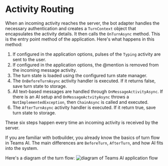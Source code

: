 # Activity Routing


When an incoming activity reaches the server, the bot adapter handles the necessary authentication and creates a `TurnContext` object that encapsulates the activity details. It then calls the `OnTurnAsync` method. This is the entry point method of the application. Here's what happens in this method:

1. If configured in the application options, pulses of the `Typing` activity are sent to the user.
2. If configured in the application options, the @mention is removed from the incoming message activity.
3. The turn state is loaded using the configured turn state manager.
4. The `OnBeforeTurnAsync` activity handler is executed. If it returns false, save turn state to storage.
5. All text-based messages are handled through `OnMessageActivityAsync`. If there is an AI setup and `OnMessageActvityAsync` throws a `NotImplementedException`, then `ChainAsync` is called and executed.
6. The `AfterTurnAsync` activity handler is executed. If it return true, save turn state to storage.

These six steps happen every time an incoming activity is received by the server.


If you are familiar with botbuilder, you already know the basics of turn flow in Teams AI. The main differences are `BeforeTurn`, `AfterTurn`, and how AI fits into the system.

Here's a diagram of the turn flow:
![diagram of Teams AI application flow](../assets/image.png)